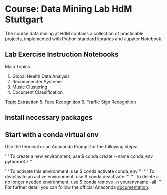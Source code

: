 # Course: Data Mining Lab HdM Stuttgart
The course data mining at HdM contains a collection of practicable projects, implemented with Python standard libraries and Jupyter Notebook.

Lab Exercise Instruction Notebooks
----------------------------------

Main Topics
1. Global Health Data Analysis
2. Recommender Systeme
3. Music Clustering
4. Document Classification

Topic Extraction
5. Face Recognition
6. Traffic Sign Recognition

Install necessary packages
--------------------------

Start with a conda virtual env
------------------------------

Use the terminal or an Anaconda Prompt for the following steps:

''' To create a new environment, use
    $ conda create --name conda_env python=3.7
'''

''' To activate this environment, use
    $ conda activate conda_env
'''
''' To deactivate an active environment, use
    $ conda deactivate
'''
''' To delete a no longer needed environment, use
    $ conda remove -n yourenvname -all
'''
For further detail you can follow the official Anaconda [documentation].


[documentation]: https://docs.conda.io/projects/conda/en/latest/user-guide/tasks/manage-environments.html
